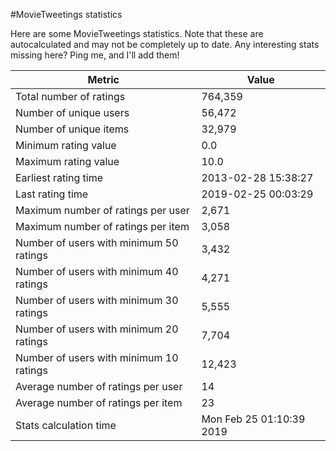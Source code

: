 #MovieTweetings statistics

Here are some MovieTweetings statistics. Note that these are autocalculated and may not be completely up to date. Any interesting stats missing here? Ping me, and I'll add them!

Metric | Value
--- | ---
Total number of ratings                 | 764,359
Number of unique users                  | 56,472
Number of unique items                  | 32,979
Minimum rating value                    | 0.0
Maximum rating value                    | 10.0
Earliest rating time                    | 2013-02-28 15:38:27
Last rating time                        | 2019-02-25 00:03:29
Maximum number of ratings per user      | 2,671
Maximum number of ratings per item      | 3,058
Number of users with minimum 50 ratings | 3,432
Number of users with minimum 40 ratings | 4,271
Number of users with minimum 30 ratings | 5,555
Number of users with minimum 20 ratings | 7,704
Number of users with minimum 10 ratings | 12,423
Average number of ratings per user      | 14
Average number of ratings per item      | 23
Stats calculation time                  | Mon Feb 25 01:10:39 2019

